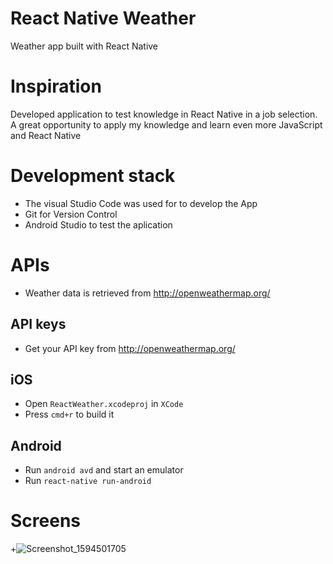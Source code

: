 # React Native Weather
Weather app built with React Native

# Inspiration
Developed application to test knowledge in React Native in a job selection. A great opportunity to apply my knowledge and learn even more JavaScript and React Native

# Development stack
+ The visual Studio Code was used for to develop the App
+ Git for Version Control
+ Android Studio to test the aplication  

# APIs
+ Weather data is retrieved from http://openweathermap.org/

## API keys
+ Get your API key from http://openweathermap.org/

## iOS

+ Open `ReactWeather.xcodeproj` in `XCode`
+ Press `cmd+r` to build it

## Android

+ Run `android avd` and start an emulator
+ Run `react-native run-android`

# Screens 

+![Screenshot_1594501705](https://user-images.githubusercontent.com/34358287/87233914-30db0600-c3a2-11ea-83a1-a8cdb3cc5ba9.png)
